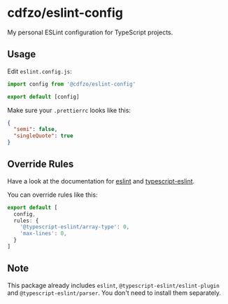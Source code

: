 # cdfzo/eslint-config

My personal ESLint configuration for TypeScript projects.

## Usage

Edit `eslint.config.js`:

```js
import config from '@cdfzo/eslint-config'

export default [config]
```

Make sure your `.prettierrc` looks like this:

```json
{
  "semi": false,
  "singleQuote": true
}
```

## Override Rules

Have a look at the documentation for
[eslint](https://eslint.org/docs/latest/rules/) and
[typescript-eslint](https://typescript-eslint.io/rules/).

You can override rules like this:

```js
export default [
  config,
  rules: {
    '@typescript-eslint/array-type': 0,
    'max-lines': 0,
  }
]
```

## Note

This package already includes `eslint`, `@typescript-eslint/eslint-plugin` and
`@typescript-eslint/parser`. You don't need to install them separately.
